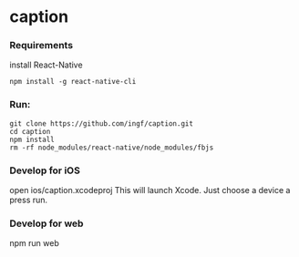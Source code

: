 # caption

### Requirements
install React-Native
```
npm install -g react-native-cli
```

### Run:
```
git clone https://github.com/ingf/caption.git 
cd caption
npm install
rm -rf node_modules/react-native/node_modules/fbjs

```

### Develop for iOS
open ios/caption.xcodeproj
This will launch Xcode. Just choose a device a press run.

### Develop for web
npm run web